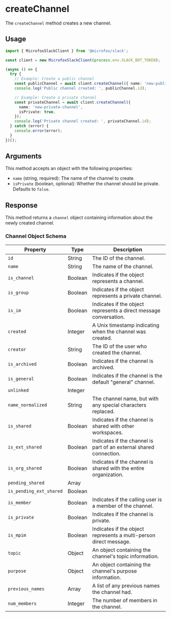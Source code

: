 # createChannel

The `createChannel` method creates a new channel.

## Usage

```typescript
import { MicrofoxSlackClient } from '@microfox/slack';

const client = new MicrofoxSlackClient(process.env.SLACK_BOT_TOKEN);

(async () => {
  try {
    // Example: Create a public channel
    const publicChannel = await client.createChannel({ name: 'new-public-channel' });
    console.log('Public channel created: ', publicChannel.id);

    // Example: Create a private channel
    const privateChannel = await client.createChannel({
      name: 'new-private-channel',
      isPrivate: true,
    });
    console.log('Private channel created: ', privateChannel.id);
  } catch (error) {
    console.error(error);
  }
})();
```

## Arguments

This method accepts an object with the following properties:

-   `name` (string, required): The name of the channel to create.
-   `isPrivate` (boolean, optional): Whether the channel should be private. Defaults to `false`.

## Response

This method returns a `channel` object containing information about the newly created channel.

### Channel Object Schema

| Property               | Type    | Description                                                        |
| ---------------------- | ------- | ------------------------------------------------------------------ |
| `id`                   | String  | The ID of the channel.                                             |
| `name`                 | String  | The name of the channel.                                           |
| `is_channel`           | Boolean | Indicates if the object represents a channel.                      |
| `is_group`             | Boolean | Indicates if the object represents a private channel.              |
| `is_im`                | Boolean | Indicates if the object represents a direct message conversation.  |
| `created`              | Integer | A Unix timestamp indicating when the channel was created.          |
| `creator`              | String  | The ID of the user who created the channel.                        |
| `is_archived`          | Boolean | Indicates if the channel is archived.                              |
| `is_general`           | Boolean | Indicates if the channel is the default "general" channel.         |
| `unlinked`             | Integer |                                                                    |
| `name_normalized`      | String  | The channel name, but with any special characters replaced.        |
| `is_shared`            | Boolean | Indicates if the channel is shared with other workspaces.          |
| `is_ext_shared`        | Boolean | Indicates if the channel is part of an external shared connection. |
| `is_org_shared`        | Boolean | Indicates if the channel is shared with the entire organization.   |
| `pending_shared`       | Array   |                                                                    |
| `is_pending_ext_shared`| Boolean |                                                                    |
| `is_member`            | Boolean | Indicates if the calling user is a member of the channel.          |
| `is_private`           | Boolean | Indicates if the channel is private.                               |
| `is_mpim`              | Boolean | Indicates if the object represents a multi-person direct message.  |
| `topic`                | Object  | An object containing the channel's topic information.              |
| `purpose`              | Object  | An object containing the channel's purpose information.            |
| `previous_names`       | Array   | A list of any previous names the channel had.                      |
| `num_members`          | Integer | The number of members in the channel.                              |
